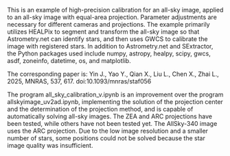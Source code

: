 This is an example of high-precision calibration for an all-sky image, applied to an all-sky image 
with equal-area projection. Parameter adjustments are necessary for different cameras and projections. 
The example primarily utilizes HEALPix to segment and transform the all-sky image so that Astrometry.net 
can identify stars, and then uses GWCS to calibrate the image with registered stars. In addition to 
Astrometry.net and SExtractor, the Python packages used include numpy, astropy, healpy, scipy, gwcs, 
asdf, zoneinfo, datetime, os, and matplotlib.

The corresponding paper is:
Yin J., Yao Y., Qian X., Liu L., Chen X., Zhai L., 2025, MNRAS, 537, 617. doi:10.1093/mnras/staf056


The program all_sky_calibration_v.ipynb is an improvement over the program allskyimage_uv2ad.ipynb, 
implementing the solution of the projection center and the determination of the projection method, 
and is capable of automatically solving all-sky images. The ZEA and ARC projections have been tested, 
while others have not been tested yet. The AllSky-340 image uses the ARC projection. Due to the low 
image resolution and a smaller number of stars, some positions could not be solved because the star 
image quality was insufficient.
